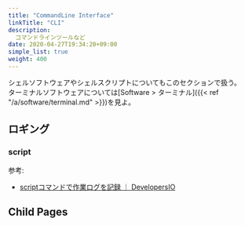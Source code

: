 ```yaml
---
title: "CommandLine Interface"
linkTitle: "CLI"
description:
  コマンドラインツールなど
date: 2020-04-27T19:34:20+09:00
simple_list: true
weight: 400
---
```


シェルソフトウェアやシェルスクリプトについてもこのセクションで扱う。  
ターミナルソフトウェアについては[Software > ターミナル]({{< ref "/a/software/terminal.md" >}})を見よ。

## ロギング
### script

参考:

- [scriptコマンドで作業ログを記録 ｜ DevelopersIO](https://dev.classmethod.jp/server-side/os/scriptcommand/)

## Child Pages
